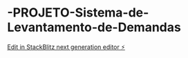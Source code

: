 # -PROJETO-Sistema-de-Levantamento-de-Demandas

[Edit in StackBlitz next generation editor ⚡️](https://stackblitz.com/~/github.com/FilipeDeagesp/-PROJETO-Sistema-de-Levantamento-de-Demandas)